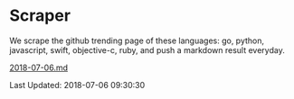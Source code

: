 # Scraper

We scrape the github trending page of these languages: go, python, javascript, swift, objective-c, ruby, and push a markdown result everyday.

[2018-07-06.md](https://github.com/henson/Scraper/blob/master/2018-07-06.md)

Last Updated: 2018-07-06 09:30:30